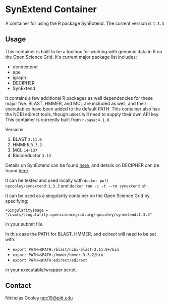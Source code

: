 # SynExtend Container

A container for using the R package SynExtend. The current version is `1.3.3`

## Usage

This container is built to be a toolbox for working with genomic data in R on the Open Science Grid. It's current major package list includes:

* dendextend
* ape
* igraph
* DECIPHER
* SynExtend

It contains a few additional R packages as well dependencies for these major five. BLAST, HMMER, and MCL are included as well, and their executables have been added to the default PATH. This container also has the NCBI edirect tools, though users will need to supply their own API key. This container is currently built from `r-base:4.1.0`.

Versions:
1. BLAST `2.11.0`
2. HMMER `3.3.2`
3. MCL `14-137`
4. Bioconductor `3.13`

Details on SynExtend can be found [here](http://bioconductor.org/packages/release/bioc/html/SynExtend.html), and details on DECIPHER can be found [here](https://www.bioconductor.org/packages/release/bioc/html/DECIPHER.html).

It can be tested and used locally with `docker pull npcooley/synextend:1.3.3` and `docker run -i -t --rm synextend sh`.

It can be used as a singularity container on the Open Science Grid by specifying:

`+SingularityImage = "/cvmfs/singularity.opensciencegrid.org/npcooley/synextend:1.3.3"`

in your submit file.

In this case the PATH for BLAST, HMMER, and edirect will need to be set with:

* `export PATH=$PATH:/blast/ncbi-blast-2.11.0+/bin`
* `export PATH=$PATH:/hmmer/hmmer-3.3.2/bin`
* `export PATH=$PATH:edirect/edirect`

in your executable/wrapper script.

## Contact

Nicholas Cooley
npc19@pitt.edu






